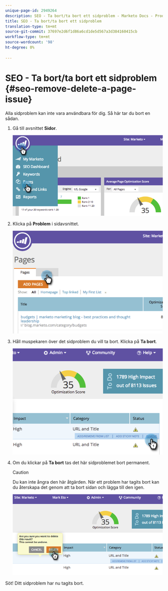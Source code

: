 ```yaml
---
unique-page-id: 2949264
description: SEO - Ta bort/ta bort ett sidproblem - Marketo Docs - Produktdokumentation
title: SEO - Ta bort/ta bort ett sidproblem
translation-type: tm+mt
source-git-commit: 37697e2d6f1d86a6cd1de5d567a3d384160415cb
workflow-type: tm+mt
source-wordcount: '98'
ht-degree: 0%

---
```



# SEO - Ta bort/ta bort ett sidproblem {#seo-remove-delete-a-page-issue}

Alla sidproblem kan inte vara användbara för dig. Så här tar du bort en sådan.

1. Gå till avsnittet **Sidor**.

   ![](assets/image2014-9-18-14-3a0-3a16.png)

1. Klicka på **Problem** i sidavsnittet.

   ![](assets/image2014-9-18-14-3a0-3a30.png)

1. Håll muspekaren över det sidproblem du vill ta bort. Klicka på **Ta bort**.

   ![](assets/image2014-9-18-14-3a0-3a38.png)

1. Om du klickar på **Ta bort** tas det här sidproblemet bort permanent.

   >[!CAUTION]
   >
   >Du kan inte ångra den här åtgärden. När ett problem har tagits bort kan du återskapa det genom att ta bort sidan och lägga till den igen.

   ![](assets/image2014-9-18-14-3a1-3a28.png)

Söt! Ditt sidproblem har nu tagits bort.

